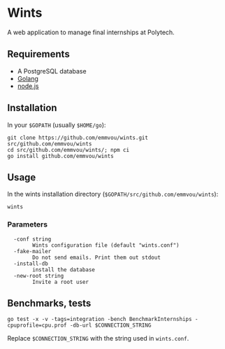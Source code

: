 # Wints

A web application to manage final internships at Polytech.

## Requirements

- A PostgreSQL database
- [Golang](https://golang.org/)
- [node.js](https://nodejs.org)

## Installation

In your `$GOPATH` (usually `$HOME/go`):
```shell
git clone https://github.com/emmvou/wints.git src/github.com/emmvou/wints
cd src/github.com/emmvou/wints/; npm ci
go install github.com/emmvou/wints
```

## Usage
In the wints installation directory (`$GOPATH/src/github.com/emmvou/wints`):
```shell
wints
```

### Parameters

```Shell
  -conf string  
        Wints configuration file (default "wints.conf")  
  -fake-mailer  
        Do not send emails. Print them out stdout  
  -install-db  
        install the database  
  -new-root string  
        Invite a root user  
```

## Benchmarks, tests

```shell
go test -x -v -tags=integration -bench BenchmarkInternships -cpuprofile=cpu.prof -db-url $CONNECTION_STRING
```
Replace `$CONNECTION_STRING` with the string used in `wints.conf`.